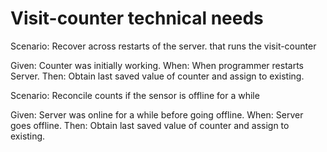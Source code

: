 # Visit-counter technical needs

Scenario: Recover across restarts of the server.
that runs the visit-counter

  Given: Counter was initially working.
  When: When programmer restarts Server.
  Then: Obtain last saved value of counter and assign to existing.

Scenario: Reconcile counts if the sensor is offline for a while

  Given: Server was online for a while before going offline.
  When: Server goes offline.
  Then: Obtain last saved value of counter and assign to existing.
